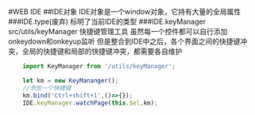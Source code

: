 #WEB IDE
##IDE对象
IDE对象是一个window对象，它持有大量的全局属性
###IDE.type(废弃)
标明了当前IDE的类型
###IDE.keyManager src/utils/keyManager
快捷键管理工具
虽然每一个控件都可以自行添加onkeydown和onkeyup监听
但是整合到IDE中之后，各个界面之间的快捷键冲突，全局的快捷键和局部的快捷键冲突，都需要各自维护


```javascript
    import KeyManager from '/utils/keyManager';

    let km = new KeyMananger();
    //添加一个快捷键
    km.bind('Ctrl+shift+1',()=>{});
    IDE.keyManager.watchPage(this.$el,km);
```
